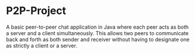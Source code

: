 # P2P-Project

A basic peer-to-peer chat application in Java where each peer acts as both a server and a client simultaneously. This allows two peers to communicate back and forth as both sender and receiver without having to designate one as strictly a client or a server.
